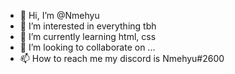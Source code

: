 - 👋 Hi, I’m @Nmehyu
- 👀 I’m interested in everything tbh
- 🌱 I’m currently learning html, css
- 💞️ I’m looking to collaborate on ...
- 📫 How to reach me my discord is Nmehyu#2600

